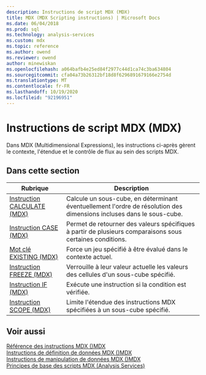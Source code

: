 ```yaml
---
description: Instructions de script MDX (MDX)
title: MDX (MDX Scripting instructions) | Microsoft Docs
ms.date: 06/04/2018
ms.prod: sql
ms.technology: analysis-services
ms.custom: mdx
ms.topic: reference
ms.author: owend
ms.reviewer: owend
author: minewiskan
ms.openlocfilehash: a064bafb4e25ed84f2977c44d1ca74c3ba634804
ms.sourcegitcommit: cfa04a73b26312bf18d8f6296891679166e2754d
ms.translationtype: MT
ms.contentlocale: fr-FR
ms.lasthandoff: 10/19/2020
ms.locfileid: "92196951"
---
```

# <a name="mdx-scripting-statements-mdx"></a>Instructions de script MDX (MDX)


  Dans MDX (Multidimensional Expressions), les instructions ci-après gèrent le contexte, l'étendue et le contrôle de flux au sein des scripts MDX.  
  
## <a name="in-this-section"></a>Dans cette section  
  
|Rubrique|Description|  
|-----------|-----------------|  
|[Instruction CALCULATE &#40;MDX&#41;](../mdx/mdx-scripting-calculate.md)|Calcule un sous-cube, en déterminant éventuellement l'ordre de résolution des dimensions incluses dans le sous-cube.|  
|[Instruction CASE &#40;MDX&#41;](../mdx/case-statement-mdx.md)|Permet de retourner des valeurs spécifiques à partir de plusieurs comparaisons sous certaines conditions.|  
|[Mot clé EXISTING &#40;MDX&#41;](/analysis-services/multidimensional-models/mdx/mdx-query-existing-keyword)|Force un jeu spécifié à être évalué dans le contexte actuel.|  
|[Instruction FREEZE &#40;MDX&#41;](../mdx/mdx-scripting-freeze.md)|Verrouille à leur valeur actuelle les valeurs des cellules d'un sous-cube spécifié.|  
|[Instruction IF &#40;MDX&#41;](../mdx/mdx-scripting-if.md)|Exécute une instruction si la condition est vérifiée.|  
|[Instruction SCOPE &#40;MDX&#41;](../mdx/mdx-scripting-scope.md)|Limite l'étendue des instructions MDX spécifiées à un sous-cube spécifié.|  
  
## <a name="see-also"></a>Voir aussi  
 [Référence des instructions MDX &#40;&#41;MDX ](../mdx/mdx-statement-reference-mdx.md)   
 [Instructions de définition de données MDX &#40;&#41;MDX ](../mdx/mdx-data-definition-statements-mdx.md)   
 [Instructions de manipulation de données MDX &#40;&#41;MDX ](../mdx/mdx-data-manipulation-statements-mdx.md)   
 [Principes de base des scripts MDX &#40;Analysis Services&#41;](/analysis-services/multidimensional-models/mdx/mdx-scripting-fundamentals-analysis-services)  
  
